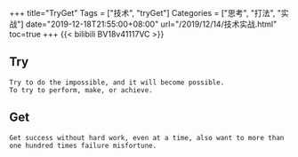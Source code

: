 +++
title="TryGet"
Tags = ["技术", "tryGet"]
Categories = ["思考", "打法", "实战"]
date="2019-12-18T21:55:00+08:00"
url="/2019/12/14/技术实战.html"
toc=true
+++
{{< bilibili  BV18v41117VC >}}
 

## Try

    Try to do the impossible, and it will become possible.
    To try to perform, make, or achieve.
## Get

    Get success without hard work, even at a time, also want to more than one hundred times failure misfortune. 
    